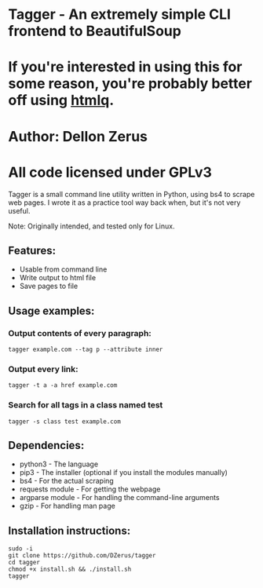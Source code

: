 # Tagger - An extremely simple CLI frontend to BeautifulSoup
# If you're interested in using this for some reason, you're probably better off using [htmlq](https://github.com/mgdm/htmlq).
# Author: Dellon Zerus
# All code licensed under GPLv3

Tagger is a small command line utility written in Python, using bs4 to scrape web pages. I wrote it as a practice tool way back when, but it's not very useful.

Note: Originally intended, and tested only for Linux.

## Features:
- Usable from command line
- Write output to html file
- Save pages to file

## Usage examples:
### Output contents of every paragraph:
`tagger example.com --tag p --attribute inner`

### Output every link:
`tagger -t a -a href example.com`

### Search for all tags in a class named test
`tagger -s class test example.com`

## Dependencies:
- python3 - The language
- pip3 - The installer (optional if you install the modules manually)
- bs4 - For the actual scraping
- requests module - For getting the webpage
- argparse module - For handling the command-line arguments
- gzip - For handling man page

## Installation instructions:
```
sudo -i
git clone https://github.com/DZerus/tagger
cd tagger
chmod +x install.sh && ./install.sh
tagger
```
